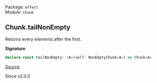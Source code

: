 Package: `effect`<br />
Module: `Chunk`<br />

## Chunk.tailNonEmpty

Returns every elements after the first.

**Signature**

```ts
declare const tailNonEmpty: <A>(self: NonEmptyChunk<A>) => Chunk<A>
```

[Source](https://github.com/Effect-TS/effect/tree/main/packages/effect/src/Chunk.ts#L1121)

Since v2.0.0
